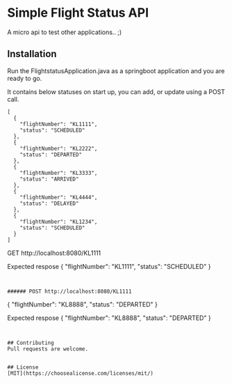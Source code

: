 # Simple Flight Status API

A micro api to test other applications.. ;)

## Installation

Run the FlightstatusApplication.java  as a springboot application and you are ready to go.

It contains below statuses on start up, you can add, or update using a POST call.

```
[
  {
    "flightNumber": "KL1111",
    "status": "SCHEDULED"
  },
  {
    "flightNumber": "KL2222",
    "status": "DEPARTED"
  },
  {
    "flightNumber": "KL3333",
    "status": "ARRIVED"
  },
  {
    "flightNumber": "KL4444",
    "status": "DELAYED"
  },
  {
    "flightNumber": "KL1234",
    "status": "SCHEDULED"
  }
]

```


GET http://localhost:8080/KL1111

Expected respose 
{
    "flightNumber": "KL1111",
    "status": "SCHEDULED"
}

```


###### POST http://localhost:8080/KL1111

```
{
    "flightNumber": "KL8888",
    "status": "DEPARTED"
}

Expected respose 
{
    "flightNumber": "KL8888",
    "status": "DEPARTED"
}

```


## Contributing
Pull requests are welcome. 


## License
[MIT](https://choosealicense.com/licenses/mit/)
